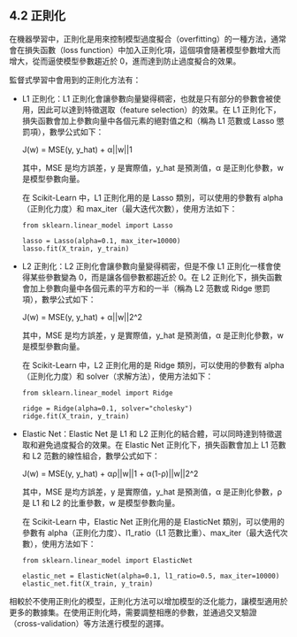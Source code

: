 ## 4.2 正則化

在機器學習中，正則化是用來控制模型過度擬合（overfitting）的一種方法，通常會在損失函數（loss function）中加入正則化項，這個項會隨著模型參數增大而增大，從而逼使模型參數趨近於 0，進而達到防止過度擬合的效果。

監督式學習中會用到的正則化方法有：
- L1 正則化：L1 正則化會讓參數向量變得稠密，也就是只有部分的參數會被使用，因此可以達到特徵選取（feature selection）的效果。在 L1 正則化下，損失函數會加上參數向量中各個元素的絕對值之和（稱為 L1 范數或 Lasso 懲罰項），數學公式如下：

    J(w) = MSE(y, y_hat) + α||w||1

    其中，MSE 是均方誤差，y 是實際值，y_hat 是預測值，α 是正則化參數，w 是模型參數向量。

    在 Scikit-Learn 中，L1 正則化用的是 Lasso 類別，可以使用的參數有 alpha（正則化力度）和 max_iter（最大迭代次數），使用方法如下：

    ```
    from sklearn.linear_model import Lasso

    lasso = Lasso(alpha=0.1, max_iter=10000)
    lasso.fit(X_train, y_train)
    ```

- L2 正則化：L2 正則化會讓參數向量變得稠密，但是不像 L1 正則化一樣會使得某些參數變為 0，而是讓各個參數都趨近於 0。在 L2 正則化下，損失函數會加上參數向量中各個元素的平方和的一半（稱為 L2 范數或 Ridge 懲罰項），數學公式如下：

    J(w) = MSE(y, y_hat) + α||w||2^2

    其中，MSE 是均方誤差，y 是實際值，y_hat 是預測值，α 是正則化參數，w 是模型參數向量。

    在 Scikit-Learn 中，L2 正則化用的是 Ridge 類別，可以使用的參數有 alpha（正則化力度）和 solver（求解方法），使用方法如下：

    ```
    from sklearn.linear_model import Ridge

    ridge = Ridge(alpha=0.1, solver="cholesky")
    ridge.fit(X_train, y_train)
    ```

- Elastic Net：Elastic Net 是 L1 和 L2 正則化的結合體，可以同時達到特徵選取和避免過度擬合的效果。在 Elastic Net 正則化下，損失函數會加上 L1 范數和 L2 范數的線性組合，數學公式如下：

    J(w) = MSE(y, y_hat) + αρ||w||1 + α(1-ρ)||w||2^2

    其中，MSE 是均方誤差，y 是實際值，y_hat 是預測值，α 是正則化參數，ρ 是 L1 和 L2 的比重參數，w 是模型參數向量。

    在 Scikit-Learn 中，Elastic Net 正則化用的是 ElasticNet 類別，可以使用的參數有 alpha（正則化力度）、l1_ratio（L1 范數比重）、max_iter（最大迭代次數），使用方法如下：

    ```
    from sklearn.linear_model import ElasticNet

    elastic_net = ElasticNet(alpha=0.1, l1_ratio=0.5, max_iter=10000)
    elastic_net.fit(X_train, y_train)
    ```

相較於不使用正則化的模型，正則化方法可以增加模型的泛化能力，讓模型適用於更多的數據集。在使用正則化時，需要調整相應的參數，並通過交叉驗證（cross-validation）等方法進行模型的選擇。